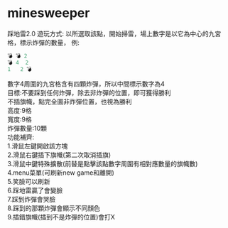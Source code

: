 # minesweeper
踩地雷2.0
遊玩方式:
以所選取該點，開始掃雷，場上數字是以它為中心的九宮格，標示炸彈的數量，
例:
```py
💣 💣 2
💣 4  2
1   2 💣
```
數字4周圍的九宮格含有四顆炸彈，所以中間標示數字為4  
目標:不要踩到任何炸彈，除去非炸彈的位置，即可獲得勝利  
不插旗幟，點完全圖非炸彈位置，也視為勝利  
高度:9格  
寬度:9格  
炸彈數量:10顆  
功能補齊:  
1.滑鼠左鍵開啟該方塊  
2.滑鼠右鍵插下旗幟(第二次取消插旗)  
3.滑鼠中鍵特殊擴散(前替是點擊該點數字周圍有相對應數量的旗幟數)  
4.menu菜單(可刷新new game和離開)  
5.笑臉可以刷新  
6.踩地雷贏了會變臉  
7.踩到炸彈會哭臉  
8.踩到的那顆炸彈會顯示不同顏色  
9.插錯旗幟(插到不是炸彈的位置)會打X   
